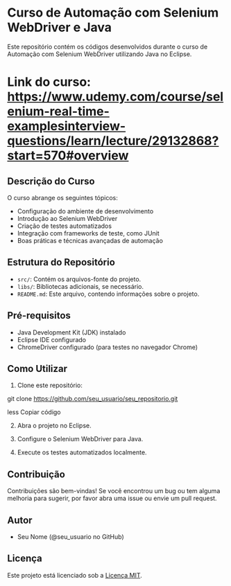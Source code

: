 # Curso de Automação com Selenium WebDriver e Java

Este repositório contém os códigos desenvolvidos durante o curso de Automação com Selenium WebDriver utilizando Java no Eclipse. 

# Link do curso: https://www.udemy.com/course/selenium-real-time-examplesinterview-questions/learn/lecture/29132868?start=570#overview

## Descrição do Curso

O curso abrange os seguintes tópicos:

- Configuração do ambiente de desenvolvimento
- Introdução ao Selenium WebDriver
- Criação de testes automatizados
- Integração com frameworks de teste, como JUnit
- Boas práticas e técnicas avançadas de automação

## Estrutura do Repositório

- `src/`: Contém os arquivos-fonte do projeto.
- `libs/`: Bibliotecas adicionais, se necessário.
- `README.md`: Este arquivo, contendo informações sobre o projeto.

## Pré-requisitos

- Java Development Kit (JDK) instalado
- Eclipse IDE configurado
- ChromeDriver configurado (para testes no navegador Chrome)

## Como Utilizar

1. Clone este repositório:

git clone https://github.com/seu_usuario/seu_repositorio.git

less
Copiar código

2. Abra o projeto no Eclipse.

3. Configure o Selenium WebDriver para Java.

4. Execute os testes automatizados localmente.

## Contribuição

Contribuições são bem-vindas! Se você encontrou um bug ou tem alguma melhoria para sugerir, por favor abra uma issue ou envie um pull request.

## Autor

- Seu Nome (@seu_usuario no GitHub)

## Licença

Este projeto está licenciado sob a [Licença MIT](https://opensource.org/licenses/MIT).
